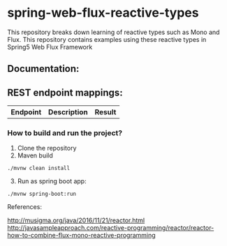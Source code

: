 # spring-web-flux-reactive-types
This repository breaks down learning of reactive types such as Mono and Flux. This repository contains examples using these reactive types in Spring5 Web Flux Framework

## Documentation:


## REST endpoint mappings:


<table>
  <tr>
    <th> Endpoint </th>
    <th> Description </th>
    <th> Result </th>
  </tr>
  <tr>
  </tr>

</table>


### How to build and run the project? 

1) Clone the repository
2) Maven build 

```
./mvnw clean install

```

3) Run as spring boot app: 

```
./mvnw spring-boot:run

```

References: 

http://musigma.org/java/2016/11/21/reactor.html
http://javasampleapproach.com/reactive-programming/reactor/reactor-how-to-combine-flux-mono-reactive-programming
